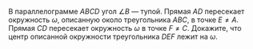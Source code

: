 В параллелограмме $ABCD$ угол $\angle B$ — тупой. Прямая $АD$ пересекает окружность $\omega$, описанную около треугольника $ABC$, в точке $E\ne A$. Прямая $CD$ пересекает окружность $\omega$ в точке $F\ne C$. Докажите, что центр описанной окружности треугольника $DEF$ лежит на $\omega$.